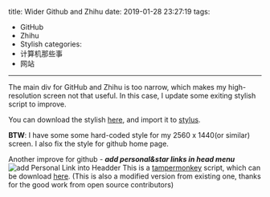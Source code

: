 title: Wider Github and Zhihu
date: 2019-01-28 23:27:19
tags:
 - GitHub
 - Zhihu
 - Stylish
categories:
 - 计算机那些事
 - 网站
---
The main div for GitHub and Zhihu is too narrow, which makes my high-resolution screen not that useful. In this case, I update some exiting stylish script to improve.
<!-- more --> 

You can download the stylish [here](/file/stylus-2019-01-27.json), and import it to [stylus](https://chrome.google.com/webstore/detail/stylus/clngdbkpkpeebahjckkjfobafhncgmne).

**BTW**: I have some some hard-coded style for my 2560 x 1440(or similar) screen. I also fix the style for github home page.

Another improve for github - ***add personal&star links in head menu***
 ![add Personal Link into Headder](/img/2019-01-28-23.png "add Personal Link into Headder")
 This is a [tampermonkey](https://tampermonkey.net/) script, which can be download [here](https://greasyfork.org/en/scripts/368459-github-com-extra-header-links-modified). 
 (This is also a modified version from existing one, thanks for the good work from open source contributors)